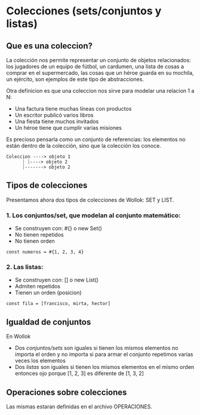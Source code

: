 # Colecciones (sets/conjuntos y listas)

## Que es una coleccion?

La colección nos permite representar un conjunto de objetos relacionados:
los jugadores de un equipo de fútbol, un cardumen, una lista de cosas a comprar en el supermercado, las cosas que un héroe guarda en su mochila, un ejército, son ejemplos de este tipo de abstracciones. 

Otra definicion es que una coleccion nos sirve para modelar una relacion 1 a N:
- Una factura tiene muchas líneas con productos
- Un escritor publicó varios libros
- Una fiesta tiene muchos invitados
- Un héroe tiene que cumplir varias misiones


Es precioso pensarla como un conjunto de referencias: los elementos no están dentro de la colección, sino que la colección los conoce.

```wollok
Coleccion ----> objeto 1
      ⏐ ⏐----> objeto 2
      ⏐-------> objeto 2
```

## Tipos de colecciones

Presentamos ahora dos tipos de colecciones de Wollok: SET y LIST. 

### 1. Los conjuntos/set, que modelan al conjunto matemático: 

- Se construyen con: #{} o new Set()
- No tienen repetidos
- No tienen orden

```wollok
const numeros = #{1, 2, 3, 4}
```

### 2. Las listas:

- Se construyen con: [] o new List()
- Admiten repetidos
- Tienen un orden (posicion)

```wollok
const fila = [francisco, mirta, hector]
```

## Igualdad de conjuntos

En Wollok

- Dos *conjuntos/sets* son iguales si tienen los mismos elementos no importa el orden y no importa si para armar el conjunto repetimos varias veces los elementos
- Dos *listas* son iguales si tienen los mismos elementos en el mismo orden entonces ojo porque [1, 2, 3] es diferente de [1, 3, 2]

## Operaciones sobre colecciones

Las mismas estaran definidas en el archivo OPERACIONES.
